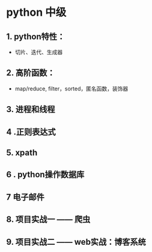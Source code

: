 # python 中级

## 1. python特性：

* 切片、迭代、生成器

## 2. 高阶函数：

* map/reduce, filter，sorted，匿名函数，装饰器

## 3. 进程和线程

## 4 .正则表达式

## 5. xpath

## 6 . python操作数据库

## 7 电子邮件

## 8. 项目实战一 —— 爬虫

## 9. 项目实战二 —— web实战：博客系统

